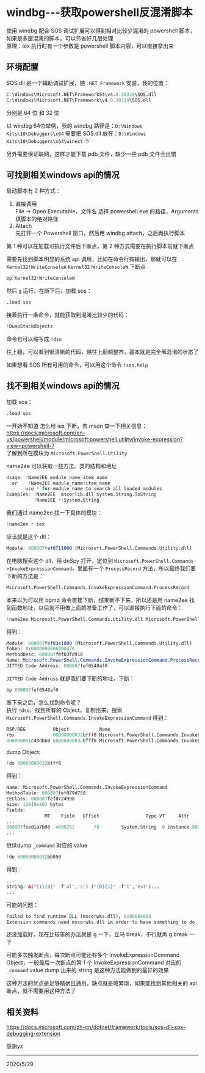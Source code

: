 # windbg---获取powershell反混淆脚本

使用 windbg 配合 SOS 调试扩展可以得到相对比较少混淆的 powershell 脚本，如果是多层混淆的脚本，可以节省好几层处理  
原理：iex 执行时有一个参数是 powershell 脚本内容，可以直接拿出来  

## 环境配置
SOS.dll 是一个辅助调试扩展，随 `.NET Framework` 安装，我的位置：  
```r
C:\Windows\Microsoft.NET\Framework64\v4.0.30319\SOS.dll
C:\Windows\Microsoft.NET\Framework\v4.0.30319\SOS.dll
```
分别是 64 位 和 32 位  

以 windbg 64位举例，我的 windbg 路径是：`D:\Windows Kits\10\Debuggers\x64`
需要把 SOS.dll 放在：`D:\Windows Kits\10\Debuggers\x64\winext` 下  

另外需要保证联网，这样才能下载 pdb 文件，缺少一些 pdb 文件会出错  

## 可找到相关windows api的情况
启动脚本有 2 种方式：  
1. 直接调用  
File -> Open Executable，文件名 选择 powershell.exe 的路径，Arguments 填脚本的绝对路径  
2. Attach  
先打开一个 Powershell 窗口，然后用 windbg attach，之后再执行脚本  

第 1 种可以在加载可执行文件后下断点，第 2 种方式需要在执行脚本前就下断点  

需要先找到脚本明显的系统 api 调用，比如在命令行有输出，那就可以在 `Kernel32!WriteConsoleA` `Kernel32!WriteConsoleW` 下断点  
```r
bp Kernel32!WriteConsoleW
```

然后 `g` 运行，在断下后，加载 sos：  
```r
.load sos
```
接着执行一条命令，就能获取到混淆比较少的代码：  
```r
!DumpStackObjects
```
命令也可以缩写成 `!dso`  

往上翻，可以看到很清晰的代码，越往上翻越整齐，基本就是完全解混淆的状态了  

如果想看 SOS 所有可用的命令，可以用这个命令 `!sos.help`  

## 找不到相关windows api的情况
加载 sos：  
```r
.load sos
```

一开始不知道 怎么给 iex 下断，去 msdn 查一下相关信息：  
https://docs.microsoft.com/en-us/powershell/module/microsoft.powershell.utility/invoke-expression?view=powershell-7  
了解到所在模块为 `Microsoft.PowerShell.Utility`  

name2ee 可以获取一些方法、类的结构和地址  
```r
Usage: !Name2EE module_name item_name
  or    !Name2EE module_name!item_name
       use * for module_name to search all loaded modules
Examples: !Name2EE  mscorlib.dll System.String.ToString
          !Name2EE *!System.String
```

我们通过 name2ee 找一下具体的模块：  
```r
!name2ee * iex
```

应该就是这个 dll：  
```r
Module: 000007fef0711000 (Microsoft.PowerShell.Commands.Utility.dll)
```

在电脑搜索这个 dll，用 dnSpy 打开，定位到 `Microsoft.PowerShell.Commands->InvokeExpressionCommand`，里面有一个 `ProcessRecord` 方法，所以最终我们要下断的方法是：  
```r
Microsoft.PowerShell.Commands.InvokeExpressionCommand.ProcessRecord
```

本来以为可以用 bpmd 命令直接下断，结果断不下来，所以还是用 name2ee 找到函数地址，以后就不用做上面的准备工作了，可以直接执行下面的命令：  
```r
!name2ee Microsoft.PowerShell.Commands.Utility.dll Microsoft.PowerShell.Commands.InvokeExpressionCommand.ProcessRecord
```

得到：  
```r
Module: 000007fef03e1000 (Microsoft.PowerShell.Commands.Utility.dll)
Token: 0x0000000006000476
MethodDesc: 000007fef03fd918
Name: Microsoft.PowerShell.Commands.InvokeExpressionCommand.ProcessRecord()
JITTED Code Address: 000007fef0548af0
```
`JITTED Code Address` 就是我们要下断的地址，下断：  
```r
bp 000007fef0548af0
```

断下来之后，怎么找到命令呢？  
执行 `!dso`，找到所有的 Object，复制出来，搜索 `Microsoft.PowerShell.Commands.InvokeExpressionCommand` 得到：  
```r
RSP/REG          Object           Name
rbx              00000000032bfff8 Microsoft.PowerShell.Commands.InvokeExpressionCommand
000000001c48dbb0 00000000032bfff8 Microsoft.PowerShell.Commands.InvokeExpressionCommand
```
dump Object:  
```r
!do 00000000032bfff8
```
得到：  
```r
Name: Microsoft.PowerShell.Commands.InvokeExpressionCommand
MethodTable: 000007fef079d758
EEClass: 000007fef0724998
Size: 128(0x80) bytes
Fields:
              MT    Field   Offset                 Type VT     Attr            Value Name
...
000007feed1a7b08  4000252       70        System.String  0 instance 00000000032bb050 _command
...
```

继续dump `_command` 对应的 value 
```r
!do 00000000032bb050
```

得到：  
```r
...
String: &("{1}{0}" -f'al','s') ("{0}{1}" -f't','est')...
...
```

可能的问题：  
```r
Failed to find runtime DLL (mscorwks.dll), 0x80004005
Extension commands need mscorwks.dll in order to have something to do.
```
还没加载好，现在比较笨的办法就是 g 一下，立马 break，不行就再 g break 一下  

可能多次触发断点，每次断点可能还有多个 InvokeExpressionCommand Object，一般最后一次断点的第 1 个 InvokeExpressionCommand 对应的 `_command` value dump 出来的 string 是这种方法能做到的最好的效果  

这种方法的优点是足够精确且通用，缺点就是略繁琐，如果能找到其他相关的 api 断点，就不需要用这种方法了  


## 相关资料
https://docs.microsoft.com/zh-cn/dotnet/framework/tools/sos-dll-sos-debugging-extension  

感谢yz  


---
2020/5/29  
